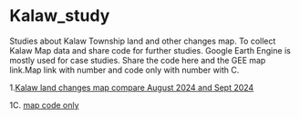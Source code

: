 # Kalaw_study
Studies about Kalaw Township land and other changes map.
To collect Kalaw Map data and share code for further studies.
Google Earth Engine is mostly used for case studies.
Share the code here and the GEE map link.Map link with number and code only with number with C.

1.[Kalaw land changes map compare August 2024 and Sept 2024](https://code.earthengine.google.com/a58d66a94ec0e3bbf47abd083422db58)

1C. [map code only](Kalaw_flood_2024.js)

